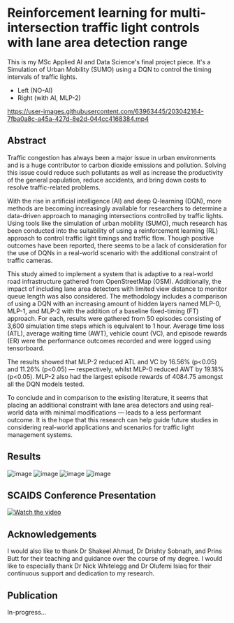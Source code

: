 # Reinforcement learning for multi-intersection traffic light controls with lane area detection range

This is my MSc Applied AI and Data Science's final project piece. It's a Simulation of Urban Mobility (SUMO) using a DQN to control the timing intervals of traffic lights.

- Left (NO-AI)
- Right (with AI, MLP-2)

https://user-images.githubusercontent.com/63963445/203042164-7fba0a8c-a45a-427d-8e2d-044cc4168384.mp4



## Abstract

Traffic congestion has always been a major issue in urban environments and is a huge contributor to carbon dioxide emissions and pollution. Solving this issue could reduce such pollutants as well as increase the productivity of the general population, reduce accidents, and bring down costs to resolve traffic-related problems.

With the rise in artificial intelligence (AI) and deep Q-learning (DQN), more methods are becoming increasingly available for researchers to determine a data-driven approach to managing intersections controlled by traffic lights. Using tools like the simulation of urban mobility (SUMO), much research has been conducted into the suitability of using a reinforcement learning (RL) approach to control traffic light timings and traffic flow. Though positive outcomes have been reported, there seems to be a lack of consideration for the use of DQNs in a real-world scenario with the additional constraint of traffic cameras.

This study aimed to implement a system that is adaptive to a real-world road infrastructure gathered from OpenStreetMap (OSM). Additionally, the impact of including lane area detectors with limited view distance to monitor queue length was also considered. The methodology includes a comparison of using a DQN with an increasing amount of hidden layers named MLP-0, MLP-1, and MLP-2 with the addition of a baseline fixed-timing (FT) approach. For each, results were gathered from 50 episodes consisting of 3,600 simulation time steps which is equivalent to 1 hour. Average time loss (ATL), average waiting time (AWT), vehicle count (VC), and episode rewards (ER) were the performance outcomes recorded and were logged using tensorboard.

The results showed that MLP-2 reduced ATL and VC by 16.56% (p<0.05) and 11.26% (p<0.05) — respectively, whilst MLP-0 reduced AWT by 19.18% (p<0.05). MLP-2 also had the largest episode rewards of 4084.75 amongst all the DQN models tested.

To conclude and in comparison to the existing literature, it seems that placing an additional constraint with lane area detectors and using real-world data with minimal modifications — leads to a less performant outcome. It is the hope that this research can help guide future studies in considering real-world applications and scenarios for traffic light management systems.

## Results

![image](https://user-images.githubusercontent.com/63963445/203041180-3e6e823b-6483-4995-a1db-4a312a0ddb8d.png)
![image](https://user-images.githubusercontent.com/63963445/203041232-072760aa-0a20-4fd0-a484-263431ffb3eb.png)
![image](https://user-images.githubusercontent.com/63963445/203041270-5de64e16-3856-4ab2-b2ea-455c2dd00f1c.png)
![image](https://user-images.githubusercontent.com/63963445/203041317-81e0821d-a31b-492b-93d7-e2faa7430ee8.png)


## SCAIDS Conference Presentation

[![Watch the video](https://img.youtube.com/vi/bqJHGqucmCg/maxresdefault.jpg)](https://youtu.be/bqJHGqucmCg)

## Acknowledgements

I would also like to thank Dr Shakeel Ahmad, Dr Drishty Sobnath, and Prins Butt for their teaching and guidance over the course of my degree. I would like to especially thank Dr Nick Whitelegg and Dr Olufemi Isiaq for their continuous support and dedication to my research.

## Publication

In-progress...

